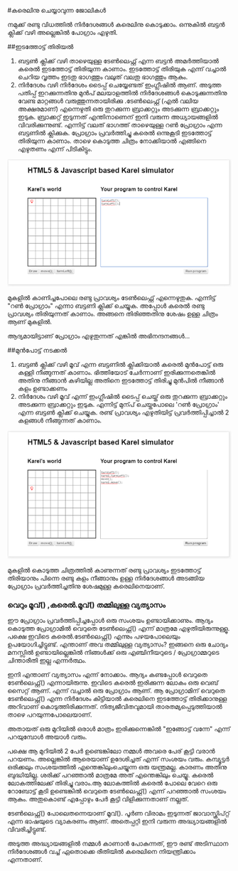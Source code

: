 #കരെലിനു ചെയ്യാവുന്ന ജോലികള്‍

നമുക്ക് രണ്ടു വിധത്തില്‍ നിര്‍ദേശങ്ങള്‍ കരെലിനു കൊടുക്കാം. ഒന്നുകില്‍ ബട്ടന്‍ ക്ലിക്ക് വഴി അല്ലെങ്കില്‍ പോഗ്രാം എഴുതി.

##ഇടത്തോട്ട് തിരിയല്‍
 1. ബട്ടണ്‍ ക്ലിക്ക് വഴി
 താഴെയുള്ള ടേണ്‍ലെഫ്റ്റ് എന്ന ബട്ടന്‍ അമര്‍ത്തിയാല്‍ കരെല്‍ ഇടത്തോട്ട് തിരിയുന്ന കാണാം. ഇടത്തോട്ട് തിരിയുക എന്ന് വച്ചാല്‍ ചെറിയ വൃത്തം ഇടതു ഭാഗത്തും വലുത് വലതു ഭാഗത്തും ആകും.
 2. നിര്‍ദേശം വഴി
നിര്‍ദേശം ടൈപ്പ് ചെയ്യേണ്ടത് ഇംഗ്ലീഷില്‍ ആണ്. അടുത്ത പതിപ്പ് ഇറക്കുന്നതിനു മുന്‍പ് മലയാളത്തില്‍ നിര്‍ദേശങ്ങള്‍ കൊടുക്കുന്നതിനു വേണ്ട മാറ്റങ്ങള്‍ വരുത്തുന്നതായിരിക്കു .ടേണ്‍ലെഫ്റ്റ് (എല്‍ വലിയ അക്ഷരമാണ്) എന്നെഴുതി ഒരു തുറക്കുന്ന ബ്രാക്കറ്റും അടക്കുന്ന ബ്രാക്കറ്റും ഇടുക. ബ്രാക്കറ്റ് ഇടുന്നത് എന്തിനാണെന് ഇനി വരുന്ന അധ്യായങ്ങളില്‍ വിവരിക്കുന്നുണ്ട്.  എന്നിട്ട് വലത് ഭാഗത്ത് താഴെയുള്ള റണ്‍ പ്രോഗ്രാം എന്ന ബട്ടണില്‍ ക്ലിക്കുക. പ്രോഗ്രാം പ്രവര്‍ത്തിച്ചു കരെല്‍ ഒന്നുകൂടി ഇടത്തോട്ട് തിരിയുന്ന കാണാം.
താഴെ കൊടുത്ത ചിത്രം നോക്കിയാല്‍ എങ്ങിനെ എഴുതണം എന്ന് പിടികിട്ടും.

![കരെല്‍ രണ്ടു പ്രാവശ്യം പ്രോഗ്രാംവഴി തിരിഞ്ഞതിനു ശേഷം](images/ch05/10/05-karelAfter2ProgramaticTurns.PNG)

മുകളില്‍ കാണിച്ചപോലെ രണ്ടു പ്രാവശ്യം ടേണ്‍ലെഫ്റ്റ് എന്നെഴുതുക. എന്നിട്ട് "റണ്‍ പ്രോഗ്രാം" എന്നാ ബട്ടണി ക്ലിക്ക് ചെയ്യുക. അപ്പോള്‍ കരെല്‍ രണ്ടു പ്രാവശ്യം തിരിയുന്നത് കാണാം. അങ്ങനെ തിരിഞ്ഞതിനു ശേഷം ഉള്ള ചിത്രം ആണ് മുകളില്‍.

ആദ്യമായിട്ടാണ് പ്രോഗ്രാം എഴുതുന്നത് എങ്കില്‍ അഭിനന്ദനങ്ങള്‍...

##മുന്‍പോട്ട് നടക്കല്‍
 1. ബട്ടണ്‍ ക്ലിക്ക് വഴി
മൂവ് എന്ന ബട്ടണില്‍ ക്ലിക്കിയാല്‍ കരെല്‍ മുന്‍പോട്ട് ഒരു കള്ളി നീങ്ങുന്നത് കാണാം. ഭിത്തിയോട് ചേര്‍ന്നാണ് ഇരിക്കുന്നതെങ്കില്‍ അതിനു നീങ്ങാന്‍ കഴിയില്ല അതിനെ ഇടത്തോട്ട് തിരിച്ചു മുന്‍പില്‍ നീങ്ങാന്‍ കളം ഉണ്ടാക്കണം
 2. നിര്‍ദേശം വഴി
മൂവ് എന്ന് ഇംഗ്ലീഷില്‍ ടൈപ്പ് ചെയ്ത് ഒരു തുറക്കുന്ന ബ്രാക്കറ്റും അടക്കുന്ന ബ്രാക്കറ്റും ഇടുക. എന്നിട്ട് മുന്പ് ചെയ്തപോലെ 'റണ്‍ പ്രോഗ്രാം' എന്ന ബട്ടണ്‍ ക്ലിക്ക് ചെയ്യുക. രണ്ട് പ്രാവശ്യം എഴുതിയിട്ട് പ്രവര്‍ത്തിപ്പിച്ചാല്‍ 2 കളങ്ങള്‍ നീങ്ങുന്നത് കാണാം.

![കരെല്‍ രണ്ടു പ്രാവശ്യം പ്രോഗ്രാംവഴി തിരിഞ്ഞതിനു ശേഷം 2 കളം നീങ്ങിയിരിക്കുന്നു](images/ch05/10/10-karelAfterProgramaticMove.PNG)

മുകളില്‍ കൊടുത്ത ചിത്രത്തില്‍ കാണുന്നത് രണ്ടു പ്രാവശ്യം ഇടത്തോട്ട് തിരിയാനും പിന്നെ രണ്ടു കളം നീങ്ങാനും ഉള്ള നിര്‍ദേശങ്ങള്‍ അടങ്ങിയ പ്രോഗ്രാം പ്രവര്‍ത്തിച്ചതിനു ശേഷമുള്ള കരെലിനെയാണ്.

### വെറും മൂവ്() ,കരെല്‍.മൂവ്() തമ്മിലുള്ള വ്യത്യാസം
ഈ പ്രോഗ്രാം പ്രവര്‍ത്തിപ്പിച്ചപ്പോള്‍ ഒരു സംശയം ഉണ്ടായിക്കാണും. ആദ്യം കൊടുത്ത പ്രോഗ്രാമില്‍ വെറുതെ ടേണ്‍ലെഫ്റ്റ്() എന്ന് മാത്രമേ എഴുതിയിരുന്നുള്ളൂ. പക്ഷെ ഇവിടെ കരെല്‍.ടേണ്‍ലെഫ്റ്റ്() എന്നും പഴയപോലെയും ഉപയോഗിച്ചിട്ടുണ്ട്. എന്താണ് അവ തമ്മിലുള്ള വ്യത്യാസം?
ഇങ്ങനെ ഒരു ചോദ്യം മനസ്സില്‍ ഉണ്ടായില്ലെങ്കില്‍ നിങ്ങള്‍ക്ക് ഒരു എഞ്ചിനീയറുടെ / പ്രോഗ്രാമ്മറുടെ ചിന്താരീതി ഇല്ല എന്നര്‍ത്ഥം.

ഇനി എന്താണ് വ്യത്യാസം എന്ന് നോക്കാം. ആദ്യം കണ്ടപ്പോള്‍ വെറുതെ ടേണ്‍ലെഫ്റ്റ്() എന്നായിരുന്നു. ഇവിടെ കരെല്‍ ഇരിക്കുന്ന ലോകം ഒരു വെബ്‌ സൈറ്റ് ആണ്. എന്ന് വച്ചാല്‍ ഒരു പ്രോഗ്രാം ആണ്. ആ പ്രോഗ്രാമിന് വെറുതെ ടേണ്‍ലെഫ്റ്റ്() എന്ന നിര്‍ദേശം കിട്ടിയാല്‍ കരെലിനെ ഇടത്തോട്ട് തിരിക്കാനുള്ള അറിവാണ് കൊടുത്തിരിക്കുന്നത്. നിത്യജീവിതവുമായി താരതമ്യപ്പെടുത്തിയാല്‍ താഴെ പറയുന്നപോലെയാണ്.

അതായത് ഒരു മുറിയില്‍ ഒരാള്‍ മാത്രം ഇരിക്കുന്നെങ്കില്‍ "ഇങ്ങോട്ട് വന്നേ" എന്ന് പറയുമ്പോള്‍ അയാള്‍ വരും.

പക്ഷെ ആ മുറിയില്‍ 2 പേര്‍ ഉണ്ടെങ്കിലോ നമ്മള്‍ അവരെ പേര് കൂട്ടി വരാന്‍ പറയണം. അല്ലെങ്കില്‍ ആരെയാണ് ഉദേശിച്ചത് എന്ന് സംശയം വരും. കമ്പ്യൂട്ടര്‍ ഒരിക്കലും സംശയത്തില്‍ എന്തെങ്കിലുംചെയ്യുന്ന ഒരു യന്ത്രമല്ല. കാരണം അതിനു ബുദ്ധിയില്ല. ശരിക്ക് പറഞ്ഞാല്‍ മാത്രമേ അത് എന്തെങ്കിലും ചെയ്യൂ.
കരെല്‍ ലോകത്തിലേക്ക് തിരിച്ചു വരാം.ആ ലോകത്തില്‍ കരെല്‍ പോലെ വേറെ ഒരു റോബോട്ട് കൂടി ഉണ്ടെങ്കില്‍ വെറുതെ ടേണ്‍ലെഫ്റ്റ്() എന്ന് പറഞ്ഞാല്‍ സംശയം ആകും. അതുകൊണ്ട് എപ്പോഴും പേര്‍ കൂട്ടി വിളിക്കുന്നതാണ് നല്ലത്.

ടേണ്‍ലെഫ്റ്റ്() പോലെതന്നെയാണ് മൂവ്(). പൂര്‍ണ വിരാമം ഇടുന്നത് ജാവാസ്ക്രിപ്റ്റ് എന്ന ഭാഷയുടെ വ്യാകരണം ആണ്. അതെപ്പറ്റി ഇനി വരുന്ന അദ്ധ്യായങ്ങളില്‍ വിവരിച്ചിട്ടുണ്ട്.
 
അടുത്ത അദ്ധ്യായങ്ങളില്‍ നമ്മള്‍ കാണാന്‍ പോകുന്നത്, ഈ രണ്ട് അടിസ്ഥാന നിര്‍ദേശങ്ങള്‍ വച്ച് ഏതൊക്കെ രീതിയില്‍ കരെലിനെ നിയന്ത്രിക്കാം എന്നതാണ്.
